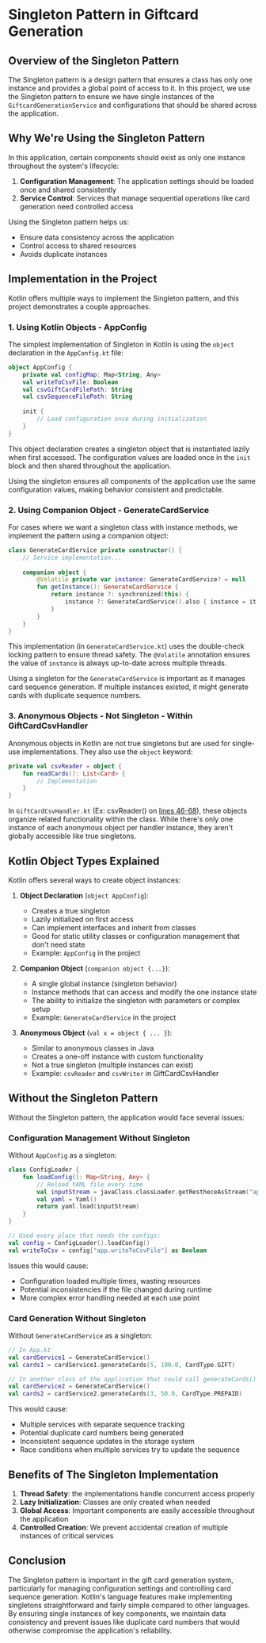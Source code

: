 # Singleton Pattern in Giftcard Generation

## Overview of the Singleton Pattern

The Singleton pattern is a design pattern that ensures a class has only one instance and provides a global point of access to it. 
In this project, we use the Singleton pattern to ensure we have single instances of the `GiftcardGenerationService` and 
configurations that should be shared across the application.

## Why We're Using the Singleton Pattern

In this application, certain components should exist as only one instance throughout the system's lifecycle:

1. **Configuration Management**: The application settings should be loaded once and shared consistently
2. **Service Control**: Services that manage sequential operations like card generation need controlled access

Using the Singleton pattern helps us:
- Ensure data consistency across the application
- Control access to shared resources
- Avoids duplicate instances

## Implementation in the Project

Kotlin offers multiple ways to implement the Singleton pattern, and this project demonstrates a couple approaches.

### 1. Using Kotlin Objects - AppConfig

The simplest implementation of Singleton in Kotlin is using the `object` declaration in the `AppConfig.kt` file:

```kotlin
object AppConfig {
    private val configMap: Map<String, Any>
    val writeToCsvFile: Boolean
    val csvGiftCardFilePath: String
    val csvSequenceFilePath: String
    
    init {
        // Load configuration once during initialization
    }
}
```

This object declaration creates a singleton object that is instantiated lazily when first accessed. 
The configuration values are loaded once in the `init` block and then shared throughout the application.

Using the singleton ensures all components of the application use the same configuration values, making behavior consistent and predictable.

### 2. Using Companion Object - GenerateCardService

For cases where we want a singleton class with instance methods, we implement the pattern using a companion object:

```kotlin
class GenerateCardService private constructor() {
    // Service implementation...
    
    companion object {
        @Volatile private var instance: GenerateCardService? = null
        fun getInstance(): GenerateCardService {
            return instance ?: synchronized(this) {
                instance ?: GenerateCardService().also { instance = it }
            }
        }
    }
}
```

This implementation (in `GenerateCardService.kt`) uses the double-check locking pattern to ensure thread safety. 
The `@Volatile` annotation ensures the value of `instance` is always up-to-date across multiple threads.

Using a singleton for the `GenerateCardService` is important as it manages card sequence generation. 
If multiple instances existed, it might generate cards with duplicate sequence numbers.

### 3. Anonymous Objects - Not Singleton - Within GiftCardCsvHandler

Anonymous objects in Kotlin are not true singletons but are used for single-use implementations. They also use the `object`
keyword:

```kotlin
private val csvReader = object {
    fun readCards(): List<Card> {
        // Implementation
    }
}
```

In `GiftCardCsvHandler.kt` (Ex: csvReader() on [lines 46-68](https://github.com/Zoe-R27/Patterns/blob/36d4c3e0c9889f76d8e5612d433edb56b9ee86e7/app/src/main/kotlin/patterns/service/GiftCardCsvHandler.kt#L46)), these objects organize related functionality within the class. 
While there's only one instance of each anonymous object per handler instance, they aren't globally accessible like true singletons.

## Kotlin Object Types Explained

Kotlin offers several ways to create object instances:

1. **Object Declaration** (`object AppConfig`):
    - Creates a true singleton
    - Lazily initialized on first access
    - Can implement interfaces and inherit from classes
    - Good for static utility classes or configuration management that don't need state
    - Example: `AppConfig` in the project

2. **Companion Object** (`companion object {...}`):
    - A single global instance (singleton behavior)
    - Instance methods that can access and modify the one instance state
    - The ability to initialize the singleton with parameters or complex setup
    - Example: `GenerateCardService` in the project

3. **Anonymous Object** (`val x = object { ... }`):
    - Similar to anonymous classes in Java
    - Creates a one-off instance with custom functionality
    - Not a true singleton (multiple instances can exist)
    - Example: `csvReader` and `csvWriter` in GiftCardCsvHandler

## Without the Singleton Pattern

Without the Singleton pattern, the application would face several issues:

### Configuration Management Without Singleton

Without `AppConfig` as a singleton:

```kotlin
class ConfigLoader {
    fun loadConfig(): Map<String, Any> {
        // Reload YAML file every time
        val inputStream = javaClass.classLoader.getRestheceAsStream("application.yml")
        val yaml = Yaml()
        return yaml.load(inputStream)
    }
}

// Used every place that needs the configs:
val config = ConfigLoader().loadConfig()
val writeToCsv = config["app.writeToCsvFile"] as Boolean
```

Issues this would cause:
- Configuration loaded multiple times, wasting resources
- Potential inconsistencies if the file changed during runtime
- More complex error handling needed at each use point

### Card Generation Without Singleton

Without `GenerateCardService` as a singleton:

```kotlin
// In App.kt
val cardService1 = GenerateCardService()
val cards1 = cardService1.generateCards(5, 100.0, CardType.GIFT)

// In another class of the application that could call generateCards()
val cardService2 = GenerateCardService()
val cards2 = cardService2.generateCards(3, 50.0, CardType.PREPAID)
```

This would cause:
- Multiple services with separate sequence tracking
- Potential duplicate card numbers being generated
- Inconsistent sequence updates in the storage system
- Race conditions when multiple services try to update the sequence

## Benefits of The Singleton Implementation

1. **Thread Safety**: the implementations handle concurrent access properly
2. **Lazy Initialization**: Classes are only created when needed
3. **Global Access**: Important components are easily accessible throughout the application
4. **Controlled Creation**: We prevent accidental creation of multiple instances of critical services

## Conclusion

The Singleton pattern is important in the gift card generation system, particularly for managing configuration settings and controlling card sequence generation. 
Kotlin's language features make implementing singletons straightforward and fairly simple compared to other languages. 
By ensuring single instances of key components, we maintain data consistency and prevent issues like duplicate card numbers that would otherwise compromise the application's reliability.
